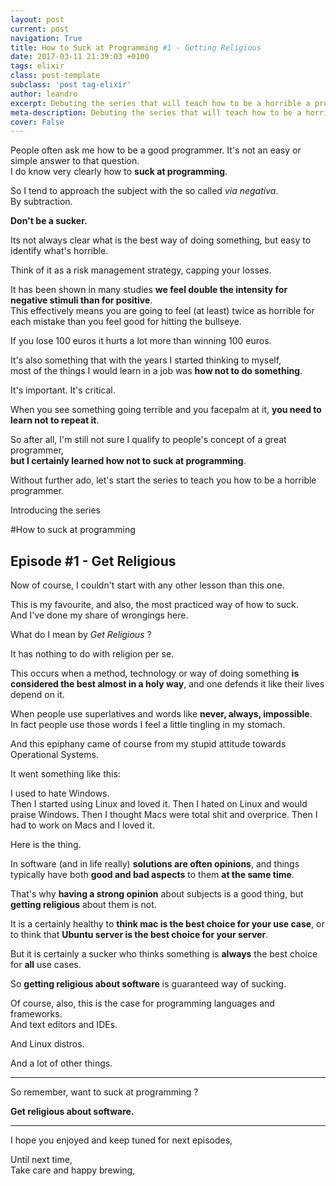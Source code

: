 ```yaml
---
layout: post
current: post
navigation: True
title: How to Suck at Programming #1 - Getting Religious
date: 2017-03-11 21:39:03 +0100
tags: elixir
class: post-template
subclass: 'post tag-elixir'
author: leandro
excerpt: Debuting the series that will teach how to be a horrible a programmer.
meta-description: Debuting the series that will teach how to be a horrible a programmer.
cover: False
---
```


People often ask me how to be a good programmer. It's not an easy or simple answer to that question.  
I do know very clearly how to __suck at programming__.

So I tend to approach the subject with the so called _via negativa_.  
By subtraction.

__Don't be a sucker.__

Its not always clear what is the best way of doing something, but easy to identify what's horrible.

Think of it as a risk management strategy, capping your losses.

It has been shown in many studies __we feel double the intensity for negative stimuli than for positive__.  
This effectively means you are going to feel (at least) twice as horrible for each mistake than you feel good for hitting the bullseye.

If you lose 100 euros it hurts a lot more than winning 100 euros.

It's also something that with the years I started thinking to myself,  
most of the things I would learn in a job was __how not to do something__.

It's important. It's critical.

When you see something going terrible and you facepalm at it, __you need to learn not to repeat it__.

So after all, I'm still not sure I qualify to people's concept of a great programmer,  
__but I certainly learned how not to suck at programming__.

Without further ado, let's start the series to teach you how to be a horrible programmer.  

Introducing the series

#How to suck at programming

## Episode #1 - Get Religious

Now of course, I couldn't start with any other lesson than this one.

This is my favourite, and also, the most practiced way of how to suck.  
And I've done my share of wrongings here.

What do I mean by _Get Religious_ ?

It has nothing to do with religion per se.

This occurs when a method, technology or way of doing something __is considered the best almost in a holy way__, and one defends it like their lives depend on it.

When people use superlatives and words like __never, always, impossible__.  
In fact people use those words I feel a little tingling in my stomach.

And this epiphany came of course from my stupid attitude towards Operational Systems.

It went something like this:

I used to hate Windows.  
Then I started using Linux and loved it.
Then I hated on Linux and would praise Windows.
Then I thought Macs were total shit and overprice.
Then I had to work on Macs and I loved it.

Here is the thing.

In software (and in life really) __solutions are often opinions__, and things typically have both __good and bad aspects__ to them __at the same time__.

That's why __having a strong opinion__ about subjects is a good thing, but __getting religious__ about them is not.  

It is a certainly healthy to __think mac is the best choice for your use case__, or to think that __Ubuntu server is the best choice for your server__.

But it is certainly a sucker who thinks something is __always__ the best choice for __all__ use cases.

So __getting religious about software__ is guaranteed way of sucking.

Of course, also, this is the case for programming languages and frameworks.  
And text editors and IDEs.

And Linux distros.

And a lot of other things.

---

So remember, want to suck at programming ?

__Get religious about software.__

---

I hope you enjoyed and keep tuned for next episodes,

Until next time,  
Take care and happy brewing,
